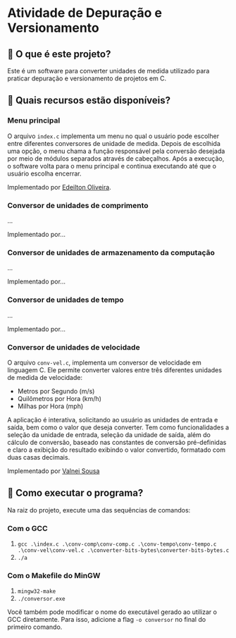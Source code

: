 # Atividade de Depuração e Versionamento

## 🔵 O que é este projeto?

Este é um software para converter unidades de medida utilizado para praticar depuração e versionamento de projetos em C.

## 🔵 Quais recursos estão disponíveis?

### Menu principal

O arquivo `index.c` implementa um menu no qual o usuário pode escolher entre diferentes conversores de unidade de medida. Depois de escolhida uma opção, o menu chama a função responsável pela conversão desejada por meio de módulos separados através de cabeçalhos. Após a execução, o software volta para o menu principal e continua executando até que o usuário escolha encerrar.

Implementado por [Edeilton Oliveira](https://www.linkedin.com/in/edeiltonso/).

### Conversor de unidades de comprimento

...

Implementado por...

### Conversor de unidades de armazenamento da computação

...

Implementado por...

### Conversor de unidades de tempo

...

Implementado por...

### Conversor de unidades de velocidade

O arquivo `conv-vel.c`, implementa um conversor de velocidade em linguagem C. Ele permite converter valores entre três diferentes unidades de medida de velocidade:

- Metros por Segundo (m/s)
- Quilômetros por Hora (km/h)
- Milhas por Hora (mph)

A aplicação é interativa, solicitando ao usuário as unidades de entrada e saída, bem como o valor que deseja converter. Tem como funcionalidades a seleção da unidade de entrada, seleção da unidade de saída, além do cálculo de conversão, baseado nas constantes de conversão pré-definidas e claro a exibição do resultado exibindo o valor convertido, formatado com duas casas decimais.

Implementado por [Valnei Sousa](https://www.linkedin.com/in/valnei-sousa-45a831286/)

## 🔵 Como executar o programa?

Na raiz do projeto, execute uma das sequências de comandos:

### Com o GCC
1. `gcc .\index.c .\conv-comp\conv-comp.c .\conv-tempo\conv-tempo.c .\conv-vel\conv-vel.c .\converter-bits-bytes\converter-bits-bytes.c`
2. `./a`

### Com o Makefile do MinGW
1. `mingw32-make`
2. `./conversor.exe`

Você também pode modificar o nome do executável gerado ao utilizar o GCC diretamente.
Para isso, adicione a flag `-o conversor` no final do primeiro comando.